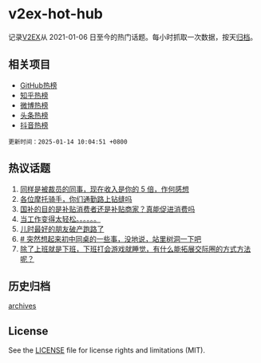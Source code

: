 # v2ex-hot-hub

 记录[V2EX](https://www.v2ex.com/)从 2021-01-06 日至今的热门话题。每小时抓取一次数据，按天[归档](archives)。
 
 ## 相关项目

- [GitHub热榜](https://github.com/it985/github-hot-hub)
- [知乎热榜](https://github.com/it985/zhihu-hot-hub)
- [微博热榜](https://github.com/it985/weibo-hot-hub)
- [头条热榜](https://github.com/it985/toutiao-hot-hub)
- [抖音热榜](https://github.com/it985/douyin-hot-hub)


 `更新时间：2025-01-14 10:04:51 +0800`

## 热议话题

1. [同样是被裁员的同事，现在收入是你的 5 倍，作何感想](https://www.v2ex.com/t/1104619)
1. [各位摩托骑手，你们通勤路上钻缝吗](https://www.v2ex.com/t/1104620)
1. [国补的目的是补贴消费者还是补贴商家？真能促进消费吗](https://www.v2ex.com/t/1104631)
1. [当工作变得太轻松。。。。。。](https://www.v2ex.com/t/1104639)
1. [儿时最好的朋友破产跑路了](https://www.v2ex.com/t/1104669)
1. [# 突然想起来初中同桌的一些事，没地说，站里树洞一下吧](https://www.v2ex.com/t/1104654)
1. [除了上班就是下班，下班打会游戏就睡觉，有什么能拓展交际圈的方式方法呢？](https://www.v2ex.com/t/1104697)

## 历史归档

[archives](archives)

## License

See the [LICENSE](LICENSE) file for license rights and limitations (MIT).
